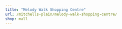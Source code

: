 ```yaml
---
title: "Melody Walk Shopping Centre"
url: /mitchells-plain/melody-walk-shopping-centre/
shop: mall
---
```

